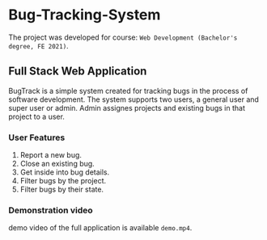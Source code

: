 # Bug-Tracking-System
The project was developed for course: `Web Development (Bachelor's degree, FE 2021)`. 
## Full Stack Web Application

BugTrack is a simple system created for tracking bugs in the process of software development.
The system supports two users, a general user and super user or admin.
Admin assignes projects and existing bugs in that project to a user.

### User Features<br />
  1. Report a new bug.<br />
  2. Close an existing bug.<br />
  3. Get inside into bug details.<br />
  4. Filter bugs by the project.<br />
  5. Filter bugs by their state.<br />
 
 ### Demonstration video 
 demo video of the full application is available `demo.mp4`.

